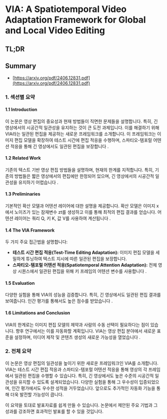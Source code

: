 # VIA: A Spatiotemporal Video Adaptation Framework for Global and Local Video Editing
## TL;DR
## Summary
- [https://arxiv.org/pdf/2406.12831.pdf](https://arxiv.org/pdf/2406.12831.pdf)

### 1. 섹션별 요약

#### 1.1 Introduction
이 논문은 영상 편집의 중요성과 현재 방법들이 직면한 문제들을 설명합니다. 특히, 긴 영상에서의 시공간적 일관성을 유지하는 것이 큰 도전 과제입니다. 이를 해결하기 위해 VIA라는 일관된 편집을 제공하는 새로운 프레임워크를 소개합니다. 이 프레임워크는 이미지 편집 모델을 확장하여 테스트 시간에 편집 적응을 수행하며, 스파티오-템포럴 어텐션 적응을 통해 긴 영상에서도 일관된 편집을 보장합니다  .

#### 1.2 Related Work
기존의 텍스트 기반 영상 편집 방법들을 설명하며, 현재의 한계를 지적합니다. 특히, 기존의 방법들은 짧은 영상에서의 편집에만 한정되어 있으며, 긴 영상에서의 시공간적 일관성을 유지하기 어렵습니다  .

#### 1.3 Preliminaries
기본적인 확산 모델과 어텐션 레이어에 대한 설명을 제공합니다. 확산 모델은 이미지 x에서 노이즈가 있는 잠재변수 zt를 생성하고 이를 통해 최적의 편집 결과를 얻습니다. 어텐션 레이어는 쿼리 Q, 키 K, 값 V를 사용하여 계산됩니다 .

#### 1.4 The VIA Framework
두 가지 주요 접근법을 설명합니다:
- **테스트 시간 편집 적응(Test-Time Editing Adaptation):** 이미지 편집 모델을 세밀하게 튜닝하여 텍스트 지시에 따른 일관된 편집을 보장합니다.
- **스파티오-템포럴 어텐션 적응(Spatiotemporal Attention Adaptation):** 전체 영상 시퀀스에서 일관된 편집을 위해 키 프레임의 어텐션 변수를 사용합니다   .

#### 1.5 Evaluation
다양한 실험을 통해 VIA의 성능을 검증합니다. 특히, 긴 영상에서도 일관된 편집 결과를 보여줍니다. 인간 평가를 통해서도 높은 점수를 받았습니다  .

#### 1.6 Limitations and Conclusion
VIA의 한계로는 이미지 편집 모델의 제약과 사람의 수동 선택이 필요하다는 점이 있습니다. 향후 연구에서는 이를 자동화할 계획입니다. VIA는 영상 편집 분야에서 새로운 표준을 설정하며, 미디어 제작 및 콘텐츠 생성의 새로운 가능성을 열었습니다  .

### 2. 전체 요약
이 논문은 영상 편집의 일관성을 높이기 위한 새로운 프레임워크인 VIA를 소개합니다. VIA는 테스트 시간 편집 적응과 스파티오-템포럴 어텐션 적응을 통해 영상의 각 프레임에서 일관된 편집을 수행할 수 있습니다. 특히, 긴 영상에서도 높은 수준의 시공간적 일관성을 유지할 수 있도록 설계되었습니다. 다양한 실험을 통해 그 우수성이 입증되었으며, 인간 평가에서도 우수한 성적을 거두었습니다. 앞으로도 추가적인 자동화 기능을 통해 더욱 발전할 가능성이 큽니다.

이 요약을 토대로 발표자료를 쉽게 만들 수 있습니다. 논문에서 제안된 주요 기법과 그 성과를 강조하면 효과적인 발표를 할 수 있을 것입니다.